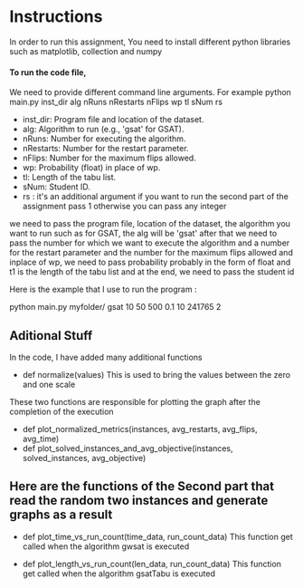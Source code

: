 # Instructions 

In order to run this assignment, You need to install different python libraries such as matplotlib, collection and numpy

#### To run the code file, 
We need to provide different command line arguments. For example 
python main.py inst_dir alg nRuns nRestarts nFlips wp tl sNum rs

- inst_dir: Program file and location of the dataset.
- alg: Algorithm to run (e.g., 'gsat' for GSAT).
- nRuns: Number for executing the algorithm.
- nRestarts: Number for the restart parameter.
- nFlips: Number for the maximum flips allowed.
- wp: Probability (float) in place of wp.
- tl: Length of the tabu list.
- sNum: Student ID.
- rs : it's an additional argument if you want to run the second part of the assignment pass 1 otherwise you can pass any integer 

we need to pass the program file, location of the dataset, the algorithm you want to run such as for GSAT, the alg will be 'gsat' 
after that we need to pass the number for which we want to execute the algorithm and a number for the restart parameter and the number for the maximum flips allowed
and inplace of wp, we need to pass probability probably in the form of float and t1 is the length of the tabu list and at the end, we need to pass the student id 

Here is the example that I use to run the program :

python main.py myfolder/ gsat 10 50 500 0.1 10 241765 2


## Aditional Stuff
In the code, I have added many additional functions
- def normalize(values)
    This is used to bring the values between the zero and one scale

These two functions are responsible for plotting the graph after the completion of the execution  
- def plot_normalized_metrics(instances, avg_restarts, avg_flips, avg_time)
- def plot_solved_instances_and_avg_objective(instances, solved_instances, avg_objective)

 ## Here are the functions of the Second part that read the random two instances and generate graphs as a result 

 - def plot_time_vs_run_count(time_data, run_count_data)
    This function get called when the algorithm gwsat is executed 

- def plot_length_vs_run_count(len_data, run_count_data)
    This function get called when the algorithm gsatTabu is executed 
